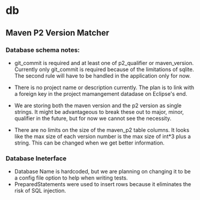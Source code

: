 db
==
Maven P2 Version Matcher
------------------------

### Database schema notes:
 
- git_commit is required and at least one of p2_qualifier or maven_version. Currently only git_commit is required because of the limitations of sqlite. The second rule will have to be handled in the application only for now.

- There is no project name or description currently. The plan is to link with a foreign key in the project mamangement datadase on Eclipse's end.

- We are storing both the maven version and the p2 version as single strings. It might be advantageous to break these out to major, minor, qualifier in the future, but for now we cannot see the necessity.

- There are no limits on the size of the maven_p2 table columns. It looks like the max size of each version number is the max size of int*3 plus a string. This can be changed when we get better information.    

### Database Ineterface

- Database Name is hardcoded, but we are planning on changing it to be a config file option to help when writing tests.
- PreparedStatements were used to insert rows because it eliminates the risk of SQL injection.